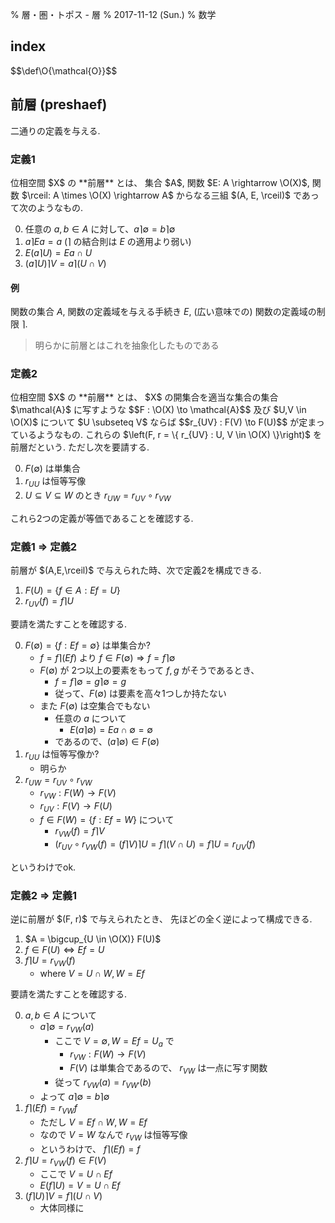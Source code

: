 % 層・圏・トポス - 層
% 2017-11-12 (Sun.)
% 数学

## index

<div id=toc></div>
$$\def\O{\mathcal{O}}$$

## 前層 (preshaef)

二通りの定義を与える.

### 定義1

<div class=thm>
位相空間 $X$ の **前層** とは、
集合 $A$,
関数 $E: A \rightarrow \O(X)$,
関数 $\rceil: A \times \O(X) \rightarrow A$
からなる三組 $(A, E, \rceil)$ であって次のようなもの.

0. 任意の $a, b \in A$ に対して、$a \rceil \emptyset = b \rceil \emptyset$
1. $a \rceil Ea = a$ ($\rceil$ の結合則は $E$ の適用より弱い)
2. $E (a \rceil U) = E a \cap U$
3. $(a \rceil U) \rceil V = a \rceil (U \cap V)$
</div>

#### 例

関数の集合 $A$,
関数の定義域を与える手続き $E$,
(広い意味での) 関数の定義域の制限 $\rceil$.

> 明らかに前層とはこれを抽象化したものである

### 定義2

<div class=thm>
位相空間 $X$ の **前層** とは、
$X$ の開集合を適当な集合の集合 $\mathcal{A}$ に写すような
$$F : \O(X) \to \mathcal{A}$$
及び
$U,V \in \O(X)$ について
$U \subseteq V$ ならば
$$r_{UV} : F(V) \to F(U)$$
が定まっているようなもの.
これらの
$\left(F, r = \{ r_{UV} : U, V \in \O(X) \}\right)$
を前層だという.
ただし次を要請する.

0. $F(\emptyset)$ は単集合
1. $r_{UU}$ は恒等写像
2. $U \subseteq V \subseteq W$ のとき $r_{UW} = r_{UV} \circ r_{VW}$
</div>

これら2つの定義が等価であることを確認する.

### 定義1 $\Rightarrow$ 定義2

<div class=thm>
前層が $(A,E,\rceil)$ で与えられた時、次で定義2を構成できる.

1. $F(U) = \{ f \in A : Ef = U \}$
1. $r_{UV}(f) = f \rceil U$
</div>

要請を満たすことを確認する.

0. $F(\emptyset) = \{ f : Ef = \emptyset \}$ は単集合か?
    - $f = f \rceil (Ef)$ より $f \in F(\emptyset) \Rightarrow f = f \rceil \emptyset$
    - $F(\emptyset)$ が 2つ以上の要素をもって $f,g$ がそうであるとき、
        - $f = f\rceil \emptyset = g\rceil \emptyset = g$
        - 従って、$F(\emptyset)$ は要素を高々1つしか持たない
    - また $F(\emptyset)$ は空集合でもない
        - 任意の $a$ について
            - $E(a \rceil \emptyset) = Ea \cap \emptyset = \emptyset$
        - であるので、$(a \rceil \emptyset) \in F(\emptyset)$
1. $r_{UU}$ は恒等写像か?
    - 明らか
2. $r_{UW} = r_{UV} \circ r_{VW}$
    - $r_{VW} : F(W) \to F(V)$
    - $r_{UV} : F(V) \to F(U)$
    - $f \in F(W) = \{ f : Ef = W \}$ について
        - $r_{VW}(f) = f \rceil V$
        - $(r_{UV} \circ r_{VW}(f) = (f \rceil V) \rceil U = f \rceil (V \cap U) = f \rceil U = r_{UV}(f)$

というわけでok.

### 定義2 $\Rightarrow$ 定義1

<div class=thm>
逆に前層が $(F, r)$ で与えられたとき、
先ほどの全く逆によって構成できる.

1. $A = \bigcup_{U \in \O(X)} F(U)$
1. $f \in F(U) \iff Ef = U$
1. $f \rceil U = r_{VW}(f)$
    - where $V = U \cap W, W=Ef$
</div>

要請を満たすことを確認する.

0. $a,b \in A$ について
    - $a \rceil \emptyset = r_{VW}(a)$
        - ここで $V = \emptyset, W = Ef = U_a$ で
            - $r_{VW} : F(W) \to F(V)$
            - $F(V)$ は単集合であるので、 $r_{VW}$ は一点に写す関数
        - 従って $r_{VW}(a) = r_{VW'}(b)$
    - よって $a \rceil \emptyset = b \rceil \emptyset$
1. $f \rceil (Ef) = r_{VW} f$
    - ただし $V = Ef \cap W, W = Ef$
    - なので $V=W$ なんで $r_{VW}$ は恒等写像
    - というわけで、 $f \rceil (Ef) = f$
2. $f \rceil U = r_{VW}(f) \in F(V)$
    - ここで $V = U \cap Ef$
    - $E(f \rceil U) = V = U \cap Ef$
3. $(f \rceil U) \rceil V = f \rceil (U \cap V)$
    - 大体同様に
